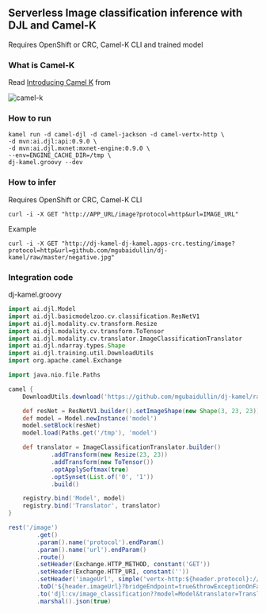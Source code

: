 ## Serverless Image classification inference with DJL and Camel-K
Requires OpenShift or CRC, Camel-K CLI and trained model 

### What is Camel-K

Read [Introducing Camel K](https://www.nicolaferraro.me/2018/10/15/introducing-camel-k/) from 

![camel-k]()

### How to run

```
kamel run -d camel-djl -d camel-jackson -d camel-vertx-http \
-d mvn:ai.djl:api:0.9.0 \
-d mvn:ai.djl.mxnet:mxnet-engine:0.9.0 \
--env=ENGINE_CACHE_DIR=/tmp \
dj-kamel.groovy --dev
```

### How to infer
Requires OpenShift or CRC, Camel-K CLI

```
curl -i -X GET "http://APP_URL/image?protocol=http&url=IMAGE_URL"
```
Example
```
curl -i -X GET "http://dj-kamel-dj-kamel.apps-crc.testing/image?protocol=http&url=github.com/mgubaidullin/dj-kamel/raw/master/negative.jpg"
```

### Integration code
dj-kamel.groovy
``` groovy
import ai.djl.Model
import ai.djl.basicmodelzoo.cv.classification.ResNetV1
import ai.djl.modality.cv.transform.Resize
import ai.djl.modality.cv.transform.ToTensor
import ai.djl.modality.cv.translator.ImageClassificationTranslator
import ai.djl.ndarray.types.Shape
import ai.djl.training.util.DownloadUtils
import org.apache.camel.Exchange

import java.nio.file.Paths

camel {
    DownloadUtils.download('https://github.com/mgubaidullin/dj-kamel/raw/master/defects-0001.params', '/tmp/model-0001.params')

    def resNet = ResNetV1.builder().setImageShape(new Shape(3, 23, 23)).setNumLayers(20).setOutSize(2).build()
    def model = Model.newInstance('model')
    model.setBlock(resNet)
    model.load(Paths.get('/tmp'), 'model')

    def translator = ImageClassificationTranslator.builder()
            .addTransform(new Resize(23, 23))
            .addTransform(new ToTensor())
            .optApplySoftmax(true)
            .optSynset(List.of('0', '1'))
            .build()

    registry.bind('Model', model)
    registry.bind('Translator', translator)
}

rest('/image')
        .get()
        .param().name('protocol').endParam()
        .param().name('url').endParam()
        .route()
        .setHeader(Exchange.HTTP_METHOD, constant('GET'))
        .setHeader(Exchange.HTTP_URI, constant(''))
        .setHeader('imageUrl', simple('vertx-http:${header.protocol}://${header.url}'))
        .toD('${header.imageUrl}?bridgeEndpoint=true&throwExceptionOnFailure=false')
        .to('djl:cv/image_classification??model=Model&translator=Translator')
        .marshal().json(true)
```        
